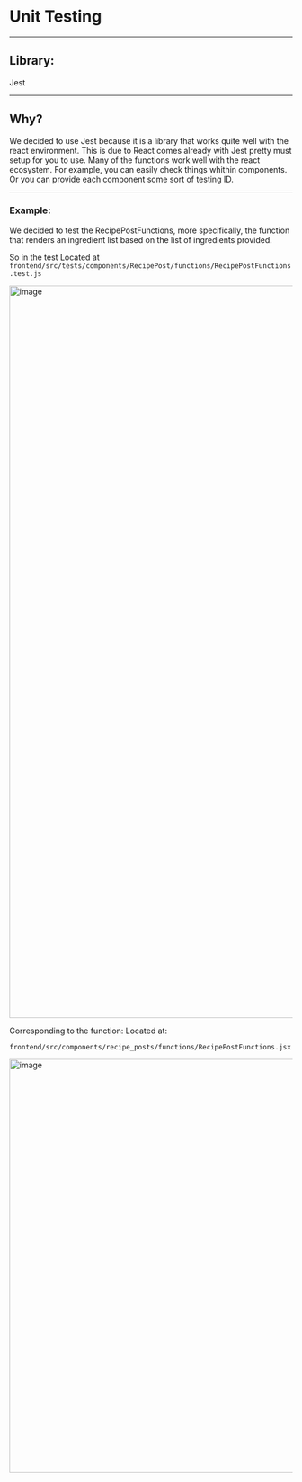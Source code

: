 # Unit Testing

---

## Library:

Jest

---
## Why?

We decided to use Jest because it is a library that works quite well with the react environment. This is due to React comes already with Jest pretty must setup for you to use. Many of the functions work well with the react ecosystem. For example, you can easily check things whithin components. Or you can provide each component some sort of testing ID.

---
### Example:

We decided to test the RecipePostFunctions, more specifically, the function that renders an ingredient list based on the list of ingredients provided. 

So in the test Located at `frontend/src/tests/components/RecipePost/functions/RecipePostFunctions.test.js`

<img width="1303" alt="image" src="https://user-images.githubusercontent.com/33767941/219590055-54b0a61c-eb4c-41ef-a2a5-f36b1a8c6077.png">


Corresponding to the function:
Located at:

`frontend/src/components/recipe_posts/functions/RecipePostFunctions.jsx`

<img width="736" alt="image" src="https://user-images.githubusercontent.com/33767941/219590298-42ada9c8-d684-499e-85b5-efefd28f04c3.png">
